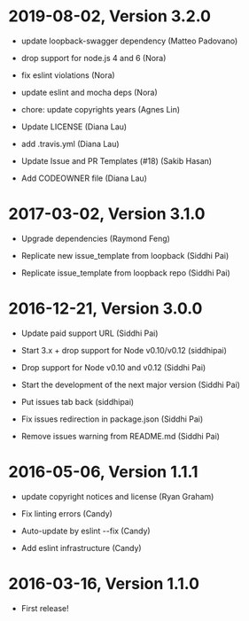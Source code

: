 2019-08-02, Version 3.2.0
=========================

 * update loopback-swagger dependency (Matteo Padovano)

 * drop support for node.js 4 and 6 (Nora)

 * fix eslint violations (Nora)

 * update eslint and mocha deps (Nora)

 * chore: update copyrights years (Agnes Lin)

 * Update LICENSE (Diana Lau)

 * add .travis.yml (Diana Lau)

 * Update Issue and PR Templates (#18) (Sakib Hasan)

 * Add CODEOWNER file (Diana Lau)


2017-03-02, Version 3.1.0
=========================

 * Upgrade dependencies (Raymond Feng)

 * Replicate new issue_template from loopback (Siddhi Pai)

 * Replicate issue_template from loopback repo (Siddhi Pai)


2016-12-21, Version 3.0.0
=========================

 * Update paid support URL (Siddhi Pai)

 * Start 3.x + drop support for Node v0.10/v0.12 (siddhipai)

 * Drop support for Node v0.10 and v0.12 (Siddhi Pai)

 * Start the development of the next major version (Siddhi Pai)

 * Put issues tab back (siddhipai)

 * Fix issues redirection in package.json (Siddhi Pai)

 * Remove issues warning from README.md (Siddhi Pai)


2016-05-06, Version 1.1.1
=========================

 * update copyright notices and license (Ryan Graham)

 * Fix linting errors (Candy)

 * Auto-update by eslint --fix (Candy)

 * Add eslint infrastructure (Candy)


2016-03-16, Version 1.1.0
=========================

 * First release!
